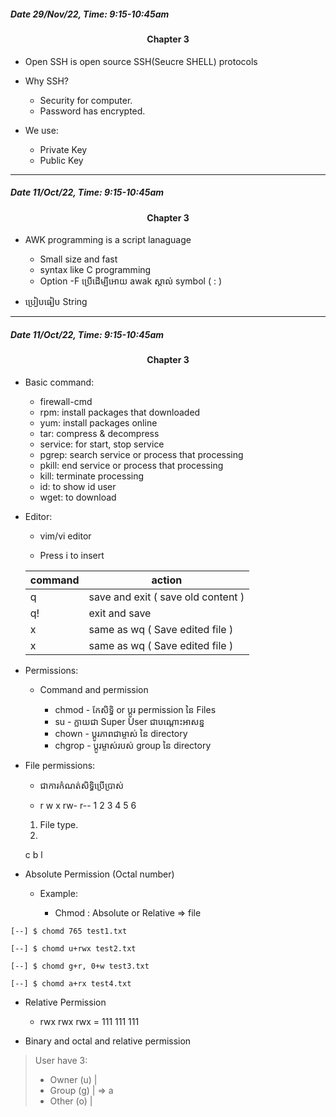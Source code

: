 ##### Date 29/Nov/22, Time: 9:15-10:45am

#### <center> Chapter 3 </center>

* Open SSH is open source SSH(Seucre SHELL) protocols

* Why SSH?
    - Security for computer.
    - Password has encrypted.

* We use:
    - Private Key
    - Public Key

--------------------------------------
##### Date 11/Oct/22, Time: 9:15-10:45am

#### <center> Chapter 3 </center>

+ AWK programming is a script lanaguage 
    - Small size and fast
    - syntax like C programming

    + Option -F ប្រើដើម្បីអោយ awak ស្គាល់ symbol ( : )

+ ប្រៀបធៀប String

--------------------------------------

##### Date 11/Oct/22, Time: 9:15-10:45am

#### <center> Chapter 3 </center>

+ Basic command:

    - firewall-cmd
    - rpm: install packages that downloaded 
    - yum: install packages online
    - tar: compress & decompress
    - service: for start, stop service
    - pgrep: search service or process that processing
    - pkill: end service or process that processing
    - kill: terminate processing
    - id: to show id user
    - wget: to download 

+ Editor:
    - vim/vi editor

    - Press i to insert

    | command | action |
    | ------- | ------ |
    | q       | save and exit ( save old content )|     
    | q!      | exit and save |    
    | x      | same as wq ( Save edited file ) |    
    | x      | same as wq ( Save edited file ) |

+ Permissions:

    - Command and permission

        - chmod - កែសិទ្ធិ or ប្តូរ permission នៃ Files
        - su - ក្លាយជា Super User ជាបណ្តោះអាសន្ន
        - chown - ប្តូរភាពជាម្ចាស់ នៃ directory
        - chgrop - ប្តូរម្ចាស់របស់ group នៃ directory

+ File permissions:
    - ជាការកំណត់សិទ្ធិប្រើប្រាស់

    - r w x rw- r--
    1 2 3 4  5   6
    
    1. File type.
    2. 
    c
    b
    l

+ Absolute Permission (Octal number)

    - Example:

        - Chmod : Absolute or Relative => file
```
[--] $ chomd 765 test1.txt

[--] $ chomd u+rwx test2.txt

[--] $ chomd g+r, 0+w test3.txt

[--] $ chomd a+rx test4.txt
```

+ Relative Permission
    - rwx rwx rwx = 111 111 111

+ Binary and octal and relative permission

>User have 3:
>- Owner (u) |
>- Group (g) | => a
>- Other (o) |